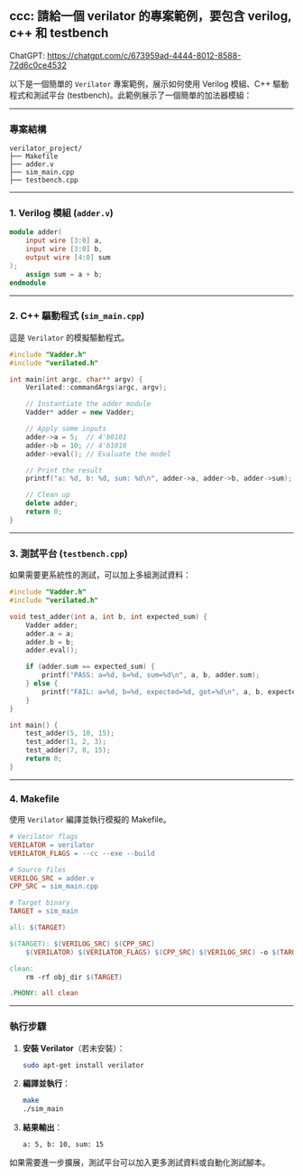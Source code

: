 

## ccc: 請給一個 verilator 的專案範例，要包含 verilog, c++ 和 testbench

ChatGPT: https://chatgpt.com/c/673959ad-4444-8012-8588-72d6c0ce4532

以下是一個簡單的 `Verilator` 專案範例，展示如何使用 Verilog 模組、C++ 驅動程式和測試平台 (testbench)。此範例展示了一個簡單的加法器模組：

---

### 專案結構
```
verilator_project/
├── Makefile
├── adder.v
├── sim_main.cpp
├── testbench.cpp
```

---

### 1. Verilog 模組 (`adder.v`)
```verilog
module adder(
    input wire [3:0] a,
    input wire [3:0] b,
    output wire [4:0] sum
);
    assign sum = a + b;
endmodule
```

---

### 2. C++ 驅動程式 (`sim_main.cpp`)
這是 `Verilator` 的模擬驅動程式。

```cpp
#include "Vadder.h"
#include "verilated.h"

int main(int argc, char** argv) {
    Verilated::commandArgs(argc, argv);

    // Instantiate the adder module
    Vadder* adder = new Vadder;

    // Apply some inputs
    adder->a = 5;  // 4'b0101
    adder->b = 10; // 4'b1010
    adder->eval(); // Evaluate the model

    // Print the result
    printf("a: %d, b: %d, sum: %d\n", adder->a, adder->b, adder->sum);

    // Clean up
    delete adder;
    return 0;
}
```

---

### 3. 測試平台 (`testbench.cpp`)
如果需要更系統性的測試，可以加上多組測試資料：

```cpp
#include "Vadder.h"
#include "verilated.h"

void test_adder(int a, int b, int expected_sum) {
    Vadder adder;
    adder.a = a;
    adder.b = b;
    adder.eval();

    if (adder.sum == expected_sum) {
        printf("PASS: a=%d, b=%d, sum=%d\n", a, b, adder.sum);
    } else {
        printf("FAIL: a=%d, b=%d, expected=%d, got=%d\n", a, b, expected_sum, adder.sum);
    }
}

int main() {
    test_adder(5, 10, 15);
    test_adder(1, 2, 3);
    test_adder(7, 8, 15);
    return 0;
}
```

---

### 4. Makefile
使用 `Verilator` 編譯並執行模擬的 Makefile。

```makefile
# Verilator flags
VERILATOR = verilator
VERILATOR_FLAGS = --cc --exe --build

# Source files
VERILOG_SRC = adder.v
CPP_SRC = sim_main.cpp

# Target binary
TARGET = sim_main

all: $(TARGET)

$(TARGET): $(VERILOG_SRC) $(CPP_SRC)
	$(VERILATOR) $(VERILATOR_FLAGS) $(CPP_SRC) $(VERILOG_SRC) -o $(TARGET)

clean:
	rm -rf obj_dir $(TARGET)

.PHONY: all clean
```

---

### 執行步驟
1. **安裝 Verilator**（若未安裝）：
   ```bash
   sudo apt-get install verilator
   ```

2. **編譯並執行**：
   ```bash
   make
   ./sim_main
   ```

3. **結果輸出**：
   ```
   a: 5, b: 10, sum: 15
   ```

如果需要進一步擴展，測試平台可以加入更多測試資料或自動化測試腳本。